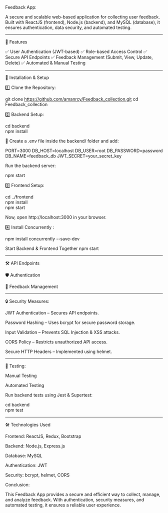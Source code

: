 

Feedback App:

A secure and scalable web-based application for collecting user feedback. Built with ReactJS (frontend), Node.js (backend), and MySQL (database), it ensures authentication, data security, and automated testing.


---

🚀 Features

✅ User Authentication (JWT-based)
✅ Role-based Access Control
✅ Secure API Endpoints
✅ Feedback Management (Submit, View, Update, Delete)
✅ Automated & Manual Testing


---

📂 Installation & Setup

1️⃣ Clone the Repository:

git clone https://github.com/amanrcy/Feedback_collection.git
cd Feedback_collection

2️⃣ Backend Setup:

cd backend  
npm install

🔹 Create a .env file inside the backend/ folder and add:

PORT=3000
DB_HOST=localhost
DB_USER=root
DB_PASSWORD=password
DB_NAME=feedback_db
JWT_SECRET=your_secret_key

Run the backend server:

npm start

3️⃣ Frontend Setup:

cd ../frontend  
npm install  
npm start

Now, open http://localhost:3000 in your browser.

4️⃣ Install Concurrently :

npm install concurrently --save-dev

Start Backend & Frontend Together 
npm start



---

🛠 API Endpoints

🛡️ Authentication

📝 Feedback Management


---

🔒 Security Measures:

JWT Authentication – Secures API endpoints.

Password Hashing – Uses bcrypt for secure password storage.

Input Validation – Prevents SQL Injection & XSS attacks.

CORS Policy – Restricts unauthorized API access.

Secure HTTP Headers – Implemented using helmet.



---

🧪 Testing:

Manual Testing

Automated Testing

Run backend tests using Jest & Supertest:

cd backend  
npm test


---

🛠 Technologies Used

Frontend: ReactJS, Redux, Bootstrap

Backend: Node.js, Express.js

Database: MySQL

Authentication: JWT

Security: bcrypt, helmet, CORS


Conclusion:

This Feedback App provides a secure and efficient way to collect, manage, and analyze feedback. With authentication, security measures, and automated testing, it ensures a reliable user experience.

